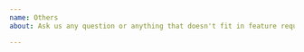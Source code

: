 ```yaml
---
name: Others
about: Ask us any question or anything that doesn't fit in feature requests or issues.

---
```

